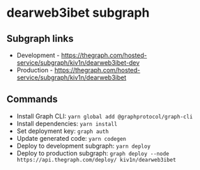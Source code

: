 # dearweb3ibet subgraph

## Subgraph links

- Development - https://thegraph.com/hosted-service/subgraph/kiv1n/dearweb3ibet-dev
- Production - https://thegraph.com/hosted-service/subgraph/kiv1n/dearweb3ibet

## Commands

- Install Graph CLI: `yarn global add @graphprotocol/graph-cli`
- Install dependencies: `yarn install`
- Set deployment key: `graph auth`
- Update generated code: `yarn codegen`
- Deploy to development subgraph: `yarn deploy`
- Deploy to production subgraph: `graph deploy --node https://api.thegraph.com/deploy/ kiv1n/dearweb3ibet`
